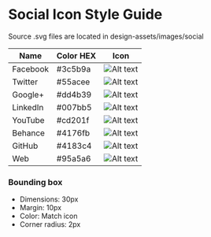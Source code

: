 # Social Icon Style Guide

Source .svg files are located in design-assets/images/social

Name      | Color HEX   | Icon
----------|-------------|-----------
Facebook  | #3c5b9a     | ![Alt text](https://github.com/claydotio/design-assets/blob/master/guides/style_guide_assets/site_styling/social/facebook.png)
Twitter   | #55acee     | ![Alt text](https://github.com/claydotio/design-assets/blob/master/guides/style_guide_assets/site_styling/social/twitter.png)
Google+   | #dd4b39     | ![Alt text](https://github.com/claydotio/design-assets/blob/master/guides/style_guide_assets/site_styling/social/g_plus.png)
LinkedIn  | #007bb5     | ![Alt text](https://github.com/claydotio/design-assets/blob/master/guides/style_guide_assets/site_styling/social/linkedin.png)
YouTube   | #cd201f     | ![Alt text](https://github.com/claydotio/design-assets/blob/master/guides/style_guide_assets/site_styling/social/youtube.png)
Behance   | #4176fb     | ![Alt text](https://github.com/claydotio/design-assets/blob/master/guides/style_guide_assets/site_styling/social/behance.png)
GitHub    | #4183c4     | ![Alt text](https://github.com/claydotio/design-assets/blob/master/guides/style_guide_assets/site_styling/social/github.png)
Web       | #95a5a6     | ![Alt text](https://github.com/claydotio/design-assets/blob/master/guides/style_guide_assets/site_styling/social/web.png)  

### Bounding box
- Dimensions: 30px
- Margin: 10px
- Color: Match icon
- Corner radius: 2px
